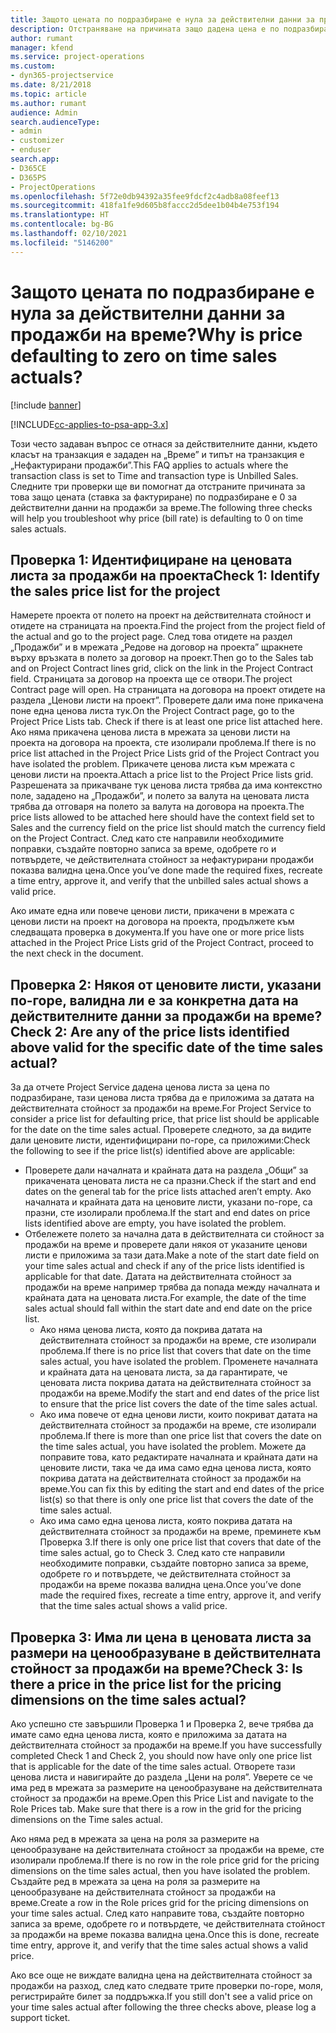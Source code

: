 ```yaml
---
title: Защото цената по подразбиране е нула за действителни данни за продажби на време?
description: Отстраняване на причината защо дадена цена е по подразбиране 0 в действителни данни за продажби на време.
author: rumant
manager: kfend
ms.service: project-operations
ms.custom:
- dyn365-projectservice
ms.date: 8/21/2018
ms.topic: article
ms.author: rumant
audience: Admin
search.audienceType:
- admin
- customizer
- enduser
search.app:
- D365CE
- D365PS
- ProjectOperations
ms.openlocfilehash: 5f72e0db94392a35fee9fdcf2c4adb8a08feef13
ms.sourcegitcommit: 418fa1fe9d605b8faccc2d5dee1b04b4e753f194
ms.translationtype: HT
ms.contentlocale: bg-BG
ms.lasthandoff: 02/10/2021
ms.locfileid: "5146200"
---
```

# <a name="why-is-price-defaulting-to-zero-on-time-sales-actuals"></a><span data-ttu-id="5f127-103">Защото цената по подразбиране е нула за действителни данни за продажби на време?</span><span class="sxs-lookup"><span data-stu-id="5f127-103">Why is price defaulting to zero on time sales actuals?</span></span>

[!include [banner](../includes/psa-now-project-operations.md)]

[!INCLUDE[cc-applies-to-psa-app-3.x](../includes/cc-applies-to-psa-app-3x.md)]

<span data-ttu-id="5f127-104">Този често задаван въпрос се отнася за действителните данни, където класът на транзакция е зададен на „Време” и типът на транзакция е „Нефактурирани продажби”.</span><span class="sxs-lookup"><span data-stu-id="5f127-104">This FAQ applies to actuals where the transaction class is set to Time and transaction type is Unbilled Sales.</span></span> <span data-ttu-id="5f127-105">Следните три проверки ще ви помогнат да отстраните причината за това защо цената (ставка за фактуриране) по подразбиране е 0 за действителни данни на продажби за време.</span><span class="sxs-lookup"><span data-stu-id="5f127-105">The following three checks will help you troubleshoot why price (bill rate) is defaulting to 0 on time sales actuals.</span></span>

## <a name="check-1-identify-the-sales-price-list-for-the-project"></a><span data-ttu-id="5f127-106">Проверка 1: Идентифициране на ценовата листа за продажби на проекта</span><span class="sxs-lookup"><span data-stu-id="5f127-106">Check 1: Identify the sales price list for the project</span></span>

<span data-ttu-id="5f127-107">Намерете проекта от полето на проект на действителната стойност и отидете на страницата на проекта.</span><span class="sxs-lookup"><span data-stu-id="5f127-107">Find the project from the project field of the actual and go to the project page.</span></span> <span data-ttu-id="5f127-108">След това отидете на раздел „Продажби” и в мрежата „Редове на договор на проекта” щракнете върху връзката в полето за договор на проект.</span><span class="sxs-lookup"><span data-stu-id="5f127-108">Then go to the Sales tab and on Project Contract lines grid, click on the link in the Project Contract field.</span></span> <span data-ttu-id="5f127-109">Страницата за договор на проекта ще се отвори.</span><span class="sxs-lookup"><span data-stu-id="5f127-109">The project Contract page will open.</span></span> <span data-ttu-id="5f127-110">На страницата на договора на проект отидете на раздела „Ценови листи на проект”. Проверете дали има поне прикачена поне една ценова листа тук.</span><span class="sxs-lookup"><span data-stu-id="5f127-110">On the Project Contract page, go to the Project Price Lists tab. Check if there is at least one price list attached here.</span></span> <span data-ttu-id="5f127-111">Ако няма прикачена ценова листа в мрежата за ценови листи на проекта на договора на проекта, сте изолирали проблема.</span><span class="sxs-lookup"><span data-stu-id="5f127-111">If there is no price list attached in the Project Price Lists grid of the Project Contract you have isolated the problem.</span></span> <span data-ttu-id="5f127-112">Прикачете ценова листа към мрежата с ценови листи на проекта.</span><span class="sxs-lookup"><span data-stu-id="5f127-112">Attach a price list to the Project Price lists grid.</span></span> <span data-ttu-id="5f127-113">Разрешената за прикачване тук ценова листа трябва да има контекстно поле, зададено на „Продажби”, и полето за валута на ценовата листа трябва да отговаря на полето за валута на договора на проекта.</span><span class="sxs-lookup"><span data-stu-id="5f127-113">The price lists allowed to be attached here should have the context field set to Sales and the currency field on the price list should match the currency field on the Project Contract.</span></span> <span data-ttu-id="5f127-114">След като сте направили необходимите поправки, създайте повторно записа за време, одобрете го и потвърдете, че действителната стойност за нефактурирани продажби показва валидна цена.</span><span class="sxs-lookup"><span data-stu-id="5f127-114">Once you’ve done made the required fixes, recreate a time entry, approve it, and verify that the unbilled sales actual shows a valid price.</span></span> 

<span data-ttu-id="5f127-115">Ако имате една или повече ценови листи, прикачени в мрежата с ценови листи на проект на договора на проекта, продължете към следващата проверка в документа.</span><span class="sxs-lookup"><span data-stu-id="5f127-115">If you have one or more price lists attached in the Project Price Lists grid of the Project Contract, proceed to the next check in the document.</span></span>

## <a name="check-2-are-any-of-the-price-lists-identified-above-valid-for-the-specific-date-of-the-time-sales-actual"></a><span data-ttu-id="5f127-116">Проверка 2: Някоя от ценовите листи, указани по-горе, валидна ли е за конкретна дата на действителните данни за продажби на време?</span><span class="sxs-lookup"><span data-stu-id="5f127-116">Check 2: Are any of the price lists identified above valid for the specific date of the time sales actual?</span></span>

<span data-ttu-id="5f127-117">За да отчете Project Service дадена ценова листа за цена по подразбиране, тази ценова листа трябва да е приложима за датата на действителната стойност за продажби на време.</span><span class="sxs-lookup"><span data-stu-id="5f127-117">For Project Service to consider a price list for defaulting price, that price list should be applicable for the date on the time sales actual.</span></span> <span data-ttu-id="5f127-118">Проверете следното, за да видите дали ценовите листи, идентифицирани по-горе, са приложими:</span><span class="sxs-lookup"><span data-stu-id="5f127-118">Check the following to see if the price list(s) identified above are applicable:</span></span>
- <span data-ttu-id="5f127-119">Проверете дали началната и крайната дата на раздела „Общи” за прикачената ценовата листа не са празни.</span><span class="sxs-lookup"><span data-stu-id="5f127-119">Check if the start and end dates on the general tab for the price lists attached aren’t empty.</span></span> <span data-ttu-id="5f127-120">Ако началната и крайната дата на ценовите листи, указани по-горе, са празни, сте изолирали проблема.</span><span class="sxs-lookup"><span data-stu-id="5f127-120">If the start and end dates on price lists identified above are empty, you have isolated the problem.</span></span> 
- <span data-ttu-id="5f127-121">Отбележете полето за начална дата в действителната си стойност за продажби на време и проверете дали някоя от указаните ценови листи е приложима за тази дата.</span><span class="sxs-lookup"><span data-stu-id="5f127-121">Make a note of the start date field on your time sales actual and check if any of the price lists identified is applicable for that date.</span></span> <span data-ttu-id="5f127-122">Датата на действителната стойност за продажби на време например трябва да попада между началната и крайната дата на ценовата листа.</span><span class="sxs-lookup"><span data-stu-id="5f127-122">For example, the date of the time sales actual should fall within the start date and end date on the price list.</span></span> 
    - <span data-ttu-id="5f127-123">Ако няма ценова листа, която да покрива датата на действителната стойност за продажби на време, сте изолирали проблема.</span><span class="sxs-lookup"><span data-stu-id="5f127-123">If there is no price list that covers that date on the time sales actual, you have isolated the problem.</span></span> <span data-ttu-id="5f127-124">Променете началната и крайната дата на ценовата листа, за да гарантирате, че ценовата листа покрива датата на действителната стойност за продажби на време.</span><span class="sxs-lookup"><span data-stu-id="5f127-124">Modify the start and end dates of the price list to ensure that the price list covers the date of the time sales actual.</span></span> 
    - <span data-ttu-id="5f127-125">Ако има повече от една ценови листи, които покриват датата на действителната стойност за продажби на време, сте изолирали проблема.</span><span class="sxs-lookup"><span data-stu-id="5f127-125">If there is more than one price list that covers the date on the time sales actual, you have isolated the problem.</span></span> <span data-ttu-id="5f127-126">Можете да поправите това, като редактирате началната и крайната дати на ценовите листи, така че да има само една ценова листа, която покрива датата на действителната стойност за продажби на време.</span><span class="sxs-lookup"><span data-stu-id="5f127-126">You can fix this by editing the start and end dates of the price list(s) so that there is only one price list that covers the date of the time sales actual.</span></span> 
    - <span data-ttu-id="5f127-127">Ако има само една ценова листа, която покрива датата на действителната стойност за продажби на време, преминете към Проверка 3.</span><span class="sxs-lookup"><span data-stu-id="5f127-127">If there is only one price list that covers that date of the time sales actual, go to Check 3.</span></span>
<span data-ttu-id="5f127-128">След като сте направили необходимите поправки, създайте повторно записа за време, одобрете го и потвърдете, че действителната стойност за продажби на време показва валидна цена.</span><span class="sxs-lookup"><span data-stu-id="5f127-128">Once you’ve done made the required fixes, recreate a time entry, approve it, and verify that the time sales actual shows a valid price.</span></span>

## <a name="check-3-is-there-a-price-in-the-price-list-for-the-pricing-dimensions-on-the-time-sales-actual"></a><span data-ttu-id="5f127-129">Проверка 3: Има ли цена в ценовата листа за размери на ценообразуване в действителната стойност за продажби на време?</span><span class="sxs-lookup"><span data-stu-id="5f127-129">Check 3: Is there a price in the price list for the pricing dimensions on the time sales actual?</span></span>

<span data-ttu-id="5f127-130">Ако успешно сте завършили Проверка 1 и Проверка 2, вече трябва да имате само една ценова листа, която е приложима за датата на действителната стойност за продажби на време.</span><span class="sxs-lookup"><span data-stu-id="5f127-130">If you have successfully completed Check 1 and Check 2, you should now have only one price list that is applicable for the date of the time sales actual.</span></span> <span data-ttu-id="5f127-131">Отворете тази ценова листа и навигирайте до раздела „Цени на роля”. Уверете се че има ред в мрежата за размерите на ценообразуване на действителната стойност за продажби на време.</span><span class="sxs-lookup"><span data-stu-id="5f127-131">Open this Price List and navigate to the Role Prices tab. Make sure that there is a row in the grid for the pricing dimensions on the Time sales actual.</span></span>

<span data-ttu-id="5f127-132">Ако няма ред в мрежата за цена на роля за размерите на ценообразуване на действителната стойност за продажби на време, сте изолирали проблема.</span><span class="sxs-lookup"><span data-stu-id="5f127-132">If there is no row in the role price grid for the pricing dimensions on the time sales actual, then you have isolated the problem.</span></span> <span data-ttu-id="5f127-133">Създайте ред в мрежата за цена на роля за размерите на ценообразуване на действителната стойност за продажби на време.</span><span class="sxs-lookup"><span data-stu-id="5f127-133">Create a row in the Role prices grid for the pricing dimensions on your time sales actual.</span></span> <span data-ttu-id="5f127-134">След като направите това, създайте повторно записа за време, одобрете го и потвърдете, че действителната стойност за продажби на време показва валидна цена.</span><span class="sxs-lookup"><span data-stu-id="5f127-134">Once this is done, recreate time entry, approve it, and verify that the time sales actual shows a valid price.</span></span>

<span data-ttu-id="5f127-135">Ако все още не виждате валидна цена на действителната стойност за продажби на разход, след като следвате трите проверки по-горе, моля, регистрирайте билет за поддръжка.</span><span class="sxs-lookup"><span data-stu-id="5f127-135">If you still don't see a valid price on your time sales actual after following the three checks above, please log a support ticket.</span></span> 

